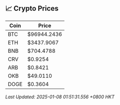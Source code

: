 ## 📈 Crypto Prices

| Coin | Price |
| ---- | ----- |
| BTC | $96944.2436 |
| ETH | $3437.9067 |
| BNB | $704.4788 |
| CRV | $0.9254 |
| ARB | $0.8421 |
| OKB | $49.0110 |
| DOGE | $0.3604 |

_Last Updated: 2025-01-08 01:51:31.556 +0800 HKT_